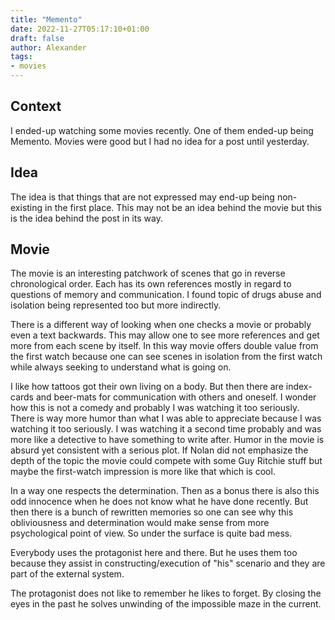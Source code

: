 ```yaml
---
title: "Memento"
date: 2022-11-27T05:17:10+01:00
draft: false
author: Alexander
tags:
- movies
---
```


## Context

I ended-up watching some movies recently.
One of them ended-up being Memento.
Movies were good but I had no idea for a post until yesterday.

## Idea

The idea is that things that are not expressed may end-up being non-existing in the first place.
This may not be an idea behind the movie but this is the idea behind the post in its way.

## Movie

The movie is an interesting patchwork of scenes that go in reverse chronological order.
Each has its own references mostly in regard to questions of memory and communication.
I found topic of drugs abuse and isolation being represented too but more indirectly.

There is a different way of looking when one checks a movie or probably even a text backwards.
This may allow one to see more references and get more from each scene by itself.
In this way movie offers double value from the first watch because one can see scenes 
in isolation from the first watch while always seeking to understand what is going on.

I like how tattoos got their own living on a body.
But then there are index-cards and beer-mats for communication with others and oneself.
I wonder how this is not a comedy and probably I was watching it too seriously.
There is way more humor than what I was able to appreciate because I was watching it too seriously.
I was watching it a second time probably and was more like a detective to have something to write after.
Humor in the movie is absurd yet consistent with a serious plot.
If Nolan did not emphasize the depth of the topic the movie could compete with some Guy Ritchie stuff
but maybe the first-watch impression is more like that which is cool.

In a way one respects the determination.
Then as a bonus there is also this odd innocence when he does not know what he have done recently.
But then there is a bunch of rewritten memories so one can see
why this obliviousness and determination would make sense from more psychological point of view.
So under the surface is quite bad mess.

Everybody uses the protagonist here and there.
But he uses them too because they assist in constructing/execution of "his" scenario and they are part of the external system.

The protagonist does not like to remember he likes to forget.
By closing the eyes in the past he solves unwinding of the impossible maze in the current.
